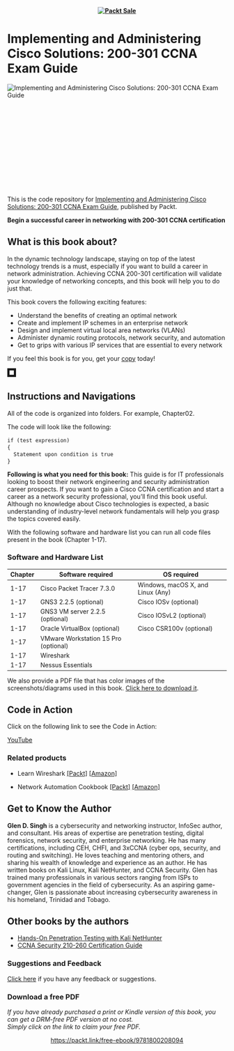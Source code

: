 
<b><p align='center'>[![Packt Sale](https://packt-static.s3.eu-west-1.amazonaws.com/assets/images/humble+bundle/e72907cf-bf2f-4f83-bb58-6cc08a901ff9.jpeg)](https://www.humblebundle.com/books/networking-mastery-packt-books?utm_medium=affiliate&utm_campaign=&utm_term=472505a3-5e1b-ea11-a812-00224801bc51&utm_content=)</p></b> 



# Implementing and Administering Cisco Solutions: 200-301 CCNA Exam Guide

<a href="packtpub.com/product/implementing-and-administering-cisco-solutions-200-301-ccna-exam-guide/9781800208094?utm_source=github&utm_medium=repository&utm_campaign=9781800208094"><img src="https://static.packt-cdn.com/products/9781800208094/cover/smaller" alt="Implementing and Administering Cisco Solutions: 200-301 CCNA Exam Guide" height="256px" align="right"></a>

This is the code repository for [Implementing and Administering Cisco Solutions: 200-301 CCNA Exam Guide](packtpub.com/product/implementing-and-administering-cisco-solutions-200-301-ccna-exam-guide/9781800208094?utm_source=github&utm_medium=repository&utm_campaign=9781800208094), published by Packt.

**Begin a successful career in networking with 200-301 CCNA certification**

## What is this book about?
In the dynamic technology landscape, staying on top of the latest technology trends is a must, especially if you want to build a career in network administration. Achieving CCNA 200-301 certification will validate your knowledge of networking concepts, and this book will help you to do just that.

This book covers the following exciting features: 
* Understand the benefits of creating an optimal network
* Create and implement IP schemes in an enterprise network
* Design and implement virtual local area networks (VLANs)
* Administer dynamic routing protocols, network security, and automation
* Get to grips with various IP services that are essential to every network

If you feel this book is for you, get your [copy](https://www.amazon.com/dp/180020809X) today!

<a href="https://www.packtpub.com/?utm_source=github&utm_medium=banner&utm_campaign=GitHubBanner"><img src="https://raw.githubusercontent.com/PacktPublishing/GitHub/master/GitHub.png" alt="https://www.packtpub.com/" border="5" /></a>

## Instructions and Navigations
All of the code is organized into folders. For example, Chapter02.

The code will look like the following:
```
if (test expression)
{
  Statement upon condition is true
}
```

**Following is what you need for this book:**
This guide is for IT professionals looking to boost their network engineering and security administration career prospects. If you want to gain a Cisco CCNA certification and start a career as a network security professional, you’ll find this book useful. Although no knowledge about Cisco technologies is expected, a basic understanding of industry-level network fundamentals will help you grasp the topics covered easily.

With the following software and hardware list you can run all code files present in the book (Chapter 1-17).

### Software and Hardware List

| Chapter  | Software required                   | OS required                        |
| -------- | ------------------------------------| -----------------------------------|
| 1-17     | Cisco Packet Tracer 7.3.0           | Windows, macOS X, and Linux (Any)  |
| 1-17     | GNS3 2.2.5 (optional)               | Cisco IOSv (optional)              |
| 1-17     | GNS3 VM server 2.2.5 (optional)     | Cisco IOSvL2 (optional)            |
| 1-17     | Oracle VirtualBox (optional)        | Cisco CSR100v (optional)           |
| 1-17     | VMware Workstation 15 Pro (optional)|                                    |
| 1-17     | Wireshark                           |                                    |
| 1-17     | Nessus Essentials                   |                                    |



We also provide a PDF file that has color images of the screenshots/diagrams used in this book. [Click here to download it](http://www.packtpub.com/sites/default/files/downloads/9781800208094_ColorImages.pdf).

## Code in Action

Click on the following link to see the Code in Action:

[YouTube](https://www.youtube.com/playlist?list=PLeLcvrwLe187VgskKH6n2Bd1Ag7W2SuTI)

### Related products <Other books you may enjoy>
* Learn Wireshark [[Packt]](https://www.packtpub.com/product/learn-wireshark/9781789134506?utm_source=github&utm_medium=repository&utm_campaign=9781789134506) [[Amazon]](https://www.amazon.com/dp/1789134501)

* Network Automation Cookbook [[Packt]](https://www.packtpub.com/product/network-automation-cookbook/9781789956481?utm_source=github&utm_medium=repository&utm_campaign=9781789956481) [[Amazon]](https://www.amazon.com/dp/178995648X)

## Get to Know the Author
**Glen D. Singh** is a cybersecurity and networking instructor, InfoSec author, and consultant. His areas of expertise are penetration testing, digital forensics, network security, and enterprise networking. He has many certifications, including CEH, CHFI, and 3xCCNA (cyber ops, security, and routing and switching). He loves teaching and mentoring others, and sharing his wealth of knowledge and experience as an author. He has written books on Kali Linux, Kali NetHunter, and CCNA Security.
Glen has trained many professionals in various sectors ranging from ISPs to government agencies in the field of cybersecurity. As an aspiring game-changer, Glen is passionate about increasing cybersecurity awareness in his homeland, Trinidad and Tobago.

## Other books by the authors
* [	Hands-On Penetration Testing with Kali NetHunter](https://www.packtpub.com/product/hands-on-penetration-testing-with-kali-nethunter/9781788995177?utm_source=github&utm_medium=repository&utm_campaign=9781788995177)
* [CCNA Security 210-260 Certification Guide](https://www.packtpub.com/product/ccna-security-210-260-certification-guide/9781787128873?utm_source=github&utm_medium=repository&utm_campaign=9781787128873)

### Suggestions and Feedback
[Click here](https://docs.google.com/forms/d/e/1FAIpQLSdy7dATC6QmEL81FIUuymZ0Wy9vH1jHkvpY57OiMeKGqib_Ow/viewform) if you have any feedback or suggestions.
### Download a free PDF

 <i>If you have already purchased a print or Kindle version of this book, you can get a DRM-free PDF version at no cost.<br>Simply click on the link to claim your free PDF.</i>
<p align="center"> <a href="https://packt.link/free-ebook/9781800208094">https://packt.link/free-ebook/9781800208094 </a> </p>